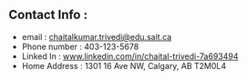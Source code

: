 ## Contact Info :

- email : chaitalkumar.trivedi@edu.sait.ca
- Phone number : 403-123-5678
- Linked In : www.linkedin.com/in/chaital-trivedi-7a693494
- Home Address : 1301 16 Ave NW, Calgary, AB T2M0L4
